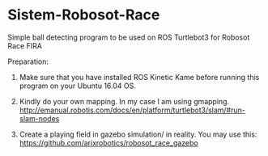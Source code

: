 # Sistem-Robosot-Race
Simple ball detecting program to be used on ROS Turtlebot3 for Robosot Race FIRA

Preparation:

1. Make sure that you have installed ROS Kinetic Kame before running this program on your Ubuntu 16.04 OS.

2. Kindly do your own mapping. In my case I am using gmapping.
http://emanual.robotis.com/docs/en/platform/turtlebot3/slam/#run-slam-nodes

3. Create a playing field in gazebo simulation/ in reality. You may use this:
https://github.com/arixrobotics/robosot_race_gazebo






